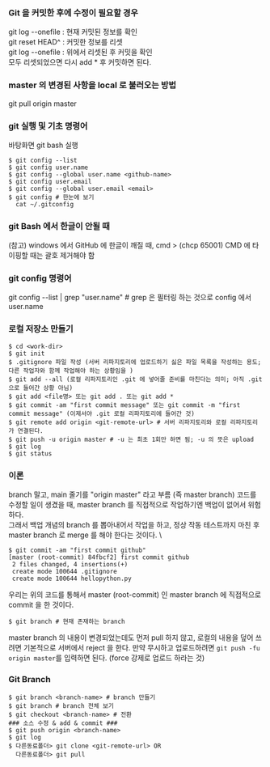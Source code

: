 ### Git 을 커밋한 후에 수정이 필요할 경우
git log --onefile : 현재 커밋된 정보를 확인  
git reset HEAD^ : 커밋한 정보를 리셋    
git log --onefile : 위에서 리셋된 후 커밋을 확인  
모두 리셋되었으면 다시 add * 후 커밋하면 된다.

### master 의 변경된 사항을 local 로 불러오는 방법  ###
git pull origin master

### git 실행 및 기초 명령어 ###
바탕화면 git bash 실행
```github
$ git config --list
$ git config user.name
$ git config --global user.name <github-name>
$ git config user.email
$ git config --global user.email <email>
$ git config # 한눈에 보기  
  cat ~/.gitconfig
```
### git Bash 에서 한글이 안될 때 ###
(참고) windows 에서 GitHub 에 한글이 깨질 때,
cmd > (chcp 65001) CMD 에 타이핑할 때는 괄호 제거해야 함

### git config 명령어 ###
git config --list | grep "user.name" # grep 은 필터링 하는 것으로 config 에서 user.name 

### 로컬 저장소 만들기 ###
```github
$ cd <work-dir>
$ git init
$ .gitignore 파일 작성 (서버 리파지토리에 업로드하기 싫은 파일 목록을 작성하는 용도; 다른 작업자와 함께 작업해야 하는 상황임을 )
$ git add --all (로컬 리파지토리인 .git 에 넣어줄 준비를 마친다는 의미; 아직 .git 으로 들어간 상황 아님)
$ git add <file명> 또는 git add . 또는 git add *
$ git commit -am "first commit message" 또는 git commit -m "first commit message" (이제서야 .git 로컬 리파지토리에 들어간 것)
$ git remote add origin <git-remote-url> # 서버 리파지토리와 로컬 리파지토리가 연결된다.
$ git push -u origin master # -u 는 최초 1회만 하면 됨; -u 의 뜻은 upload
$ git log
$ git status
```

### 이론 ###
branch 말고, main 줄기를 "origin master" 라고 부름 (즉 master branch) 
코드를 수정할 일이 생겼을 때, master branch 를 직접적으로 작업하기엔 백업이 없어서 위험하다.  
그래서 백업 개념의 branch 를 뽑아내어서 작업을 하고, 정상 작동 테스트까지 마친 후 master branch 로 merge 를 해야 한다는 것이다. \

```github
$ git commit -am "first commit github"
[master (root-commit) 84fbcf2] first commit github
 2 files changed, 4 insertions(+)
 create mode 100644 .gitignore
 create mode 100644 hellopython.py
```
우리는 위의 코드를 통해서 master (root-commit) 인 master branch 에 직접적으로 commit 을 한 것이다.
```github
$ git branch # 현재 존재하는 branch 
```

master branch 의 내용이 변경되었는데도 먼저 pull 하지 않고, 로컬의 내용을 덮어 쓰려면 기본적으로 서버에서 reject 을 한다.
만약 무시하고 업로드하려면 `git push -fu origin master`를 입력하면 된다. (force 강제로 업로드 하라는 것)

### Git Branch ###
```github
$ git branch <branch-name> # branch 만들기
$ git branch # branch 전체 보기
$ git checkout <branch-name> # 전환
### 소스 수정 & add & commit ###
$ git push origin <branch-name>
$ git log
$ 다른동료폴더> git clone <git-remote-url> OR
  다른동료폴더> git pull
```

